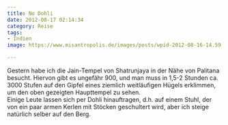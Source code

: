 ```yaml
---
title: No Dohli
date: 2012-08-17 02:14:34
category: Reise
tags:
- Indien
image: https://www.misantropolis.de/images/posts/wpid-2012-08-16-14.59.51.jpg

---
```


Gestern habe ich die Jain-Tempel von Shatrunjaya in der Nähe von Palitana besucht. Hiervon gibt es ungefähr 900, und man muss in 1,5-2 Stunden ca. 3000 Stufen auf den Gipfel eines ziemlich weitläufigen Hügels erklimmen, um den oben gezeigten Haupttempel zu sehen.  
Einige Leute lassen sich per Dohli hinauftragen, d.h. auf einem Stuhl, der von ein paar armen Kerlen mit Stöcken geschultert wird, aber ich steige natürlich selber auf den Berg.
